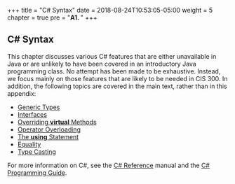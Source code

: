 +++
title = "C# Syntax"
date = 2018-08-24T10:53:05-05:00
weight = 5
chapter = true
pre = "<b>A1. </b>"
+++

## C# Syntax

This chapter discusses various C# features that are either unavailable in Java or are unlikely to have been covered in an introductory Java programming class. No attempt has been made to be exhaustive. Instead, we focus mainly on those features that are likely to be needed in CIS 300. In addition, the following topics are covered in the main text, rather than in this appendix:

- [Generic Types](/~rhowell/DataStructures/redirect/generic)
- [Interfaces](/~rhowell/DataStructures/redirect/interfaces)
- [Overriding **virtual**  Methods](/~rhowell/DataStructures/redirect/method-overriding)
- [Operator Overloading](/~rhowell/DataStructures/redirect/operator-overloading)
- [The **using** Statement](/~rhowell/DataStructures/redirect/using-statement)
- [Equality](/~rhowell/DataStructures/redirect/equality)
- [Type Casting](/~rhowell/DataStructures/redirect/casts)

For more information on C#, see the [C# Reference](http://msdn.microsoft.com/en-us/library/618ayhy6.aspx) manual and the [C# Programming Guide](http://msdn.microsoft.com/en-us/library/67ef8sbd.aspx).
